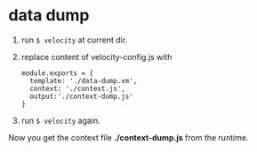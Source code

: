 # data dump

1. run `$ velocity` at current dir.

2. replace content of velocity-config.js with

    ```
    module.exports = {
      template: './data-dump.vm',
      context: './context.js',
      output:'./context-dump.js'
    }
    ```

3. run `$ velocity` again.

Now you get the context file **./context-dump.js** from the runtime.